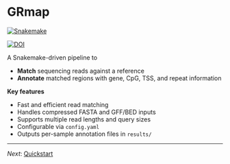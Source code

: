 # GRmap
  
[![Snakemake](https://img.shields.io/badge/snakemake-≥5.6.0-brightgreen.svg?style=flat)](https://snakemake.readthedocs.io)

[![DOI](https://zenodo.org/badge/592387295.svg)](https://doi.org/10.5281/zenodo.15390190)

A Snakemake-driven pipeline to  

- **Match** sequencing reads against a reference  
- **Annotate** matched regions with gene, CpG, TSS, and repeat information  

**Key features**    

- Fast and efficient read matching 
- Handles compressed FASTA and GFF/BED inputs   
- Supports multiple read lengths and query sizes
- Configurable via `config.yaml`
- Outputs per-sample annotation files in `results/`

---

*Next*: [Quickstart](quickstart.md)